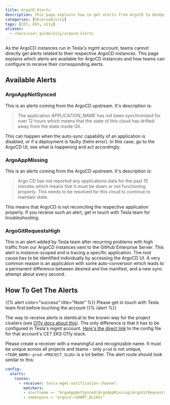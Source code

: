 ```yaml
---
title: ArgoCD Alerts
description: This page explains how to get alerts from ArgoCD to DevOps teams' receivers.
categories: [Observability]
tags: [CET, EKS, o11y]
aliases:
  - /docs/user_guide/o11y/argocd-alerts
---
```


As the ArgoCD instances run in Tesla's mgmt account, teams cannot directly get alerts related to their respective ArgoCD instances. This page explains which alerts are available for ArgoCD instances and how teams can configure to receive their corresponding alerts.

## Available Alerts

### ArgoAppNotSynced

This is an alerts coming from the ArgoCD upstream. It's description is:

> The application *APPLICATION_NAME* has not been synchronized for over 12 hours which means that the state of this cloud has drifted away from the state inside Git.

This can happen when the auto-sync capability of an application is disabled, or if a deployment is faulty (helm error). In this case, go to the ArgoCD UI, see what is happening and act accordingly.

### ArgoAppMissing

This is an alerts coming from the ArgoCD upstream. It's description is:

> Argo CD has not reported any applications data for the past 15 minutes which means that it must be down or not functioning properly. This needs to be resolved for this cloud to continue to maintain state.

This means that ArgoCD is not reconciling the respective application properly. If you receive such an alert, get in touch with Tesla team for troubleshooting.

### ArgoGitRequestsHigh

This is an alert added by Tesla team after recurring problems with high traffic from our ArgoCD instances sent to the GitHub Enterprise Server. This alert is instance-scoped and is tracing a specific application. The root cause has to be identified individually by accessing the ArgoCD UI. A very common reason is an application with some auto-conversion which leads to a permanent difference between desired and live manifest, and a new sync attempt about every second.

## How To Get The Alerts

{{% alert color="success" title="Note" %}}
Please get in touch with Tesla team first before touching the account
{{% /alert %}}

The way to receive alerts is identical to the known way for the project clusters (see [O11y docs about this](https://github.vodafone.com/pages/VFDE-ISS/cet-eks-o11y/docs/concepts/alerting/)). The only difference is that it has to be configured in Tesla's mgmt account. [Here's the direct link](https://github.vodafone.com/VFDE-SOL/k8s-apps-mgmt-sol-vfde/blob/master/apps/templates/apps/cet-eks-o11y.yaml) to the config file for that account's CET EKS O11y stack.

Please create a receiver with a meaningful and recognizable name. It must be unique across all projects and teams - only `prod` is not unique, `<TEAM_NAME>-prod-<PROJECT_SLUG>` is a lot better. The alert route should look similar to this:

```yaml
config:
  alerts:
    routes:
      - receiver: tesla-mgmt-notification-channel
        matchers:
        - alertname =~ "ArgoAppNotSynced|ArgoAppMissing|ArgoGitRequestsHigh"
        - namespace = "argocd-<SHORT_ALIAS>"
```
